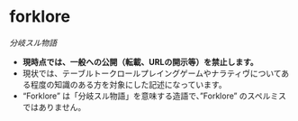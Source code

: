 forklore
========
_分岐スル物語_



- __現時点では、一般への公開（転載、URLの開示等）を禁止します。__
- 現状では、テーブルトークロールプレイングゲームやナラティヴについてある程度の知識のある方を対象にした記述になっています。
- “Forklore” は「分岐スル物語」を意味する造語で、”Forklore” のスペルミスではありません。
